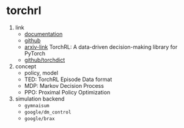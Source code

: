 # torchrl

1. link
   * [documentation](https://pytorch.org/rl/)
   * [github](https://github.com/pytorch/rl)
   * [arxiv-link](https://arxiv.org/abs/2306.00577) TorchRL: A data-driven decision-making library for PyTorch
   * [github/torchdict](https://github.com/pytorch/tensordict)
2. concept
   * policy, model
   * TED: TorchRL Episode Data format
   * MDP: Markov Decision Process
   * PPO: Proximal Policy Optimization
3. simulation backend
   * `gymnaisum`
   * `google/dm_control`
   * `google/brax`
